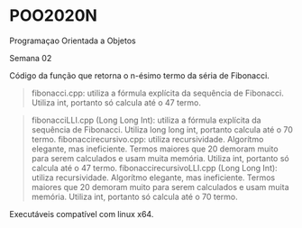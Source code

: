 # POO2020N
Programaçao Orientada a Objetos

Semana 02

Código da função que retorna o n-ésimo termo da séria de Fibonacci.

> fibonacci.cpp:  utiliza a fórmula explícita da sequência de Fibonacci. Utiliza int, portanto só calcula até o 47 termo.

> fibonacciLLI.cpp (Long Long Int):  utiliza a fórmula explícita da sequência de Fibonacci. Utiliza long long int, portanto calcula até o 70 termo.
> fibonaccirecursivo.cpp: utiliza recursividade. Algorítmo elegante, mas ineficiente. Termos maiores que 20 demoram muito para serem calculados e usam muita memória. Utiliza int, portanto só calcula até o 47 termo.
> fibonaccirecursivoLLI.cpp (Long Long Int): utiliza recursividade. Algorítmo elegante, mas ineficiente. Termos maiores que 20 demoram muito para serem calculados e usam muita memória. Utiliza int, portanto só calcula até o 70 termo.

Executáveis compatível com linux x64.
